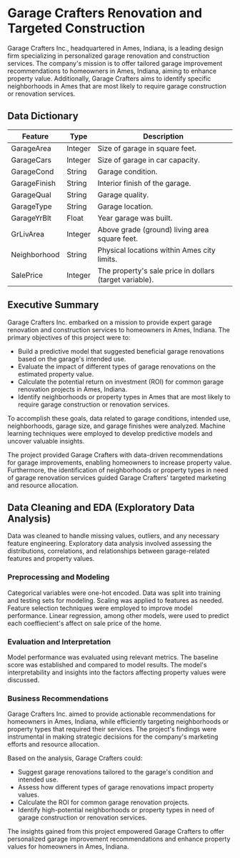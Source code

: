 # Garage Crafters Renovation and Targeted Construction
Garage Crafters Inc., headquartered in Ames, Indiana, is a leading design firm specializing in personalized garage renovation and construction services. The company's mission is to offer tailored garage improvement recommendations to homeowners in Ames, Indiana, aiming to enhance property value. Additionally, Garage Crafters aims to identify specific neighborhoods in Ames that are most likely to require garage construction or renovation services.

## Data Dictionary

| Feature        | Type    | Description                                           |
|----------------|---------|-------------------------------------------------------|
| GarageArea     | Integer | Size of garage in square feet.                        |
| GarageCars     | Integer | Size of garage in car capacity.                       |
| GarageCond     | String  | Garage condition.                                     |
| GarageFinish   | String  | Interior finish of the garage.                        |
| GarageQual     | String  | Garage quality.                                       |
| GarageType     | String  | Garage location.                                      |
| GarageYrBlt    | Float   | Year garage was built.                                |
| GrLivArea      | Integer | Above grade (ground) living area square feet.         |
| Neighborhood   | String  | Physical locations within Ames city limits.           |
| SalePrice      | Integer | The property's sale price in dollars (target variable).|

## Executive Summary
Garage Crafters Inc. embarked on a mission to provide expert garage renovation and construction services to homeowners in Ames, Indiana. The primary objectives of this project were to:

- Build a predictive model that suggested beneficial garage renovations based on the garage's intended use.
- Evaluate the impact of different types of garage renovations on the estimated property value.
- Calculate the potential return on investment (ROI) for common garage renovation projects in Ames, Indiana.
- Identify neighborhoods or property types in Ames that are most likely to require garage construction or renovation services.

To accomplish these goals, data related to garage conditions, intended use, neighborhoods, garage size, and garage finishes were analyzed. Machine learning techniques were employed to develop predictive models and uncover valuable insights.

The project provided Garage Crafters with data-driven recommendations for garage improvements, enabling homeowners to increase property value. Furthermore, the identification of neighborhoods or property types in need of garage renovation services guided Garage Crafters' targeted marketing and resource allocation.

## Data Cleaning and EDA (Exploratory Data Analysis)
Data was cleaned to handle missing values, outliers, and any necessary feature engineering. Exploratory data analysis involved assessing the distributions, correlations, and relationships between garage-related features and property values.

### Preprocessing and Modeling
Categorical variables were one-hot encoded. Data was split into training and testing sets for modeling. Scaling was applied to features as needed. Feature selection techniques were employed to improve model performance. Linear regression, among other models, were used to predict each coeffiecient's affect on sale price of the home.

### Evaluation and Interpretation
Model performance was evaluated using relevant metrics. The baseline score was established and compared to model results. The model's interpretability and insights into the factors affecting property values were discussed.

### Business Recommendations
Garage Crafters Inc. aimed to provide actionable recommendations for homeowners in Ames, Indiana, while efficiently targeting neighborhoods or property types that required their services. The project's findings were instrumental in making strategic decisions for the company's marketing efforts and resource allocation.

Based on the analysis, Garage Crafters could:

- Suggest garage renovations tailored to the garage's condition and intended use.
- Assess how different types of garage renovations impact property values.
- Calculate the ROI for common garage renovation projects.
- Identify high-potential neighborhoods or property types in need of garage construction or renovation services.

The insights gained from this project empowered Garage Crafters to offer personalized garage improvement recommendations and enhance property values for homeowners in Ames, Indiana.


